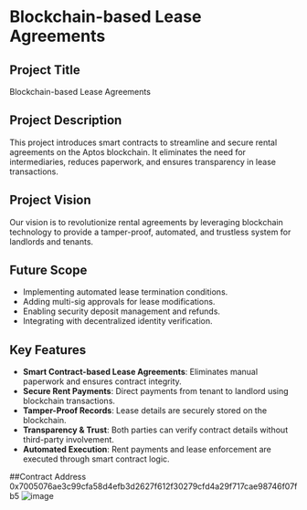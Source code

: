 # Blockchain-based Lease Agreements

## Project Title
Blockchain-based Lease Agreements

## Project Description
This project introduces smart contracts to streamline and secure rental agreements on the Aptos blockchain. It eliminates the need for intermediaries, reduces paperwork, and ensures transparency in lease transactions.

## Project Vision
Our vision is to revolutionize rental agreements by leveraging blockchain technology to provide a tamper-proof, automated, and trustless system for landlords and tenants.

## Future Scope
- Implementing automated lease termination conditions.
- Adding multi-sig approvals for lease modifications.
- Enabling security deposit management and refunds.
- Integrating with decentralized identity verification.

## Key Features
- **Smart Contract-based Lease Agreements**: Eliminates manual paperwork and ensures contract integrity.
- **Secure Rent Payments**: Direct payments from tenant to landlord using blockchain transactions.
- **Tamper-Proof Records**: Lease details are securely stored on the blockchain.
- **Transparency & Trust**: Both parties can verify contract details without third-party involvement.
- **Automated Execution**: Rent payments and lease enforcement are executed through smart contract logic.

##Contract Address
0x7005076ae3c99cfa58d4efb3d2627f612f30279cfd4a29f717cae98746f07fb5
![image](https://github.com/user-attachments/assets/26d4eb08-115f-4aa8-ba3b-4e7b970dc682)
